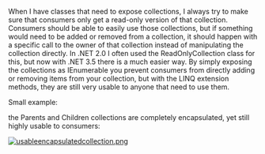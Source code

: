 When I have classes that need to expose collections, I always try to make sure that consumers only get a read-only version of that collection.  Consumers should be able to easily use those collections, but if something would need to be added or removed from a collection, it should happen with a specific call to the owner of that collection instead of manipulating the collection directly.  In .NET 2.0 I often used the ReadOnlyCollection class for this, but now with .NET 3.5 there is a much easier way.  By simply exposing the collections as IEnumerable you prevent consumers from directly adding or removing items from your collection, but with the LINQ extension methods, they are still very usable to anyone that need to use them.

Small example:

<script src="https://gist.github.com/3611768.js?file=s1.cs"></script>

the Parents and Children collections are completely encapsulated, yet still highly usable to consumers:

<a href='/postcontent/usableencapsulatedcollection.png' title='usableencapsulatedcollection.png'><img src='/postcontent/usableencapsulatedcollection.png' alt='usableencapsulatedcollection.png' /></a>
